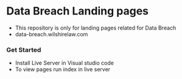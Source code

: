 # Data Breach Landing pages
- This repository is only for landing pages related for Data Breach
- data-breach.wilshirelaw.com

### Get Started

- Install Live Server in Visual studio code
- To view pages run index in live server
